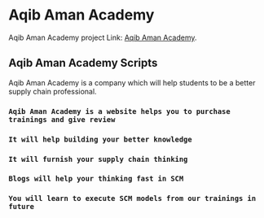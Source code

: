 # Aqib Aman Academy

Aqib Aman Academy project Link: [Aqib Aman Academy](https://aqib-aman-academy.web.app/).

## Aqib Aman Academy Scripts

Aqib Aman Academy is a company which will help students to be a better supply chain professional.

### `Aqib Aman Academy is a website helps you to purchase trainings and give review`

### `It will help building your better knowledge`

### `It will furnish your supply chain thinking`

### `Blogs will help your thinking fast in SCM`

### `You will learn to execute SCM models from our trainings in future`
